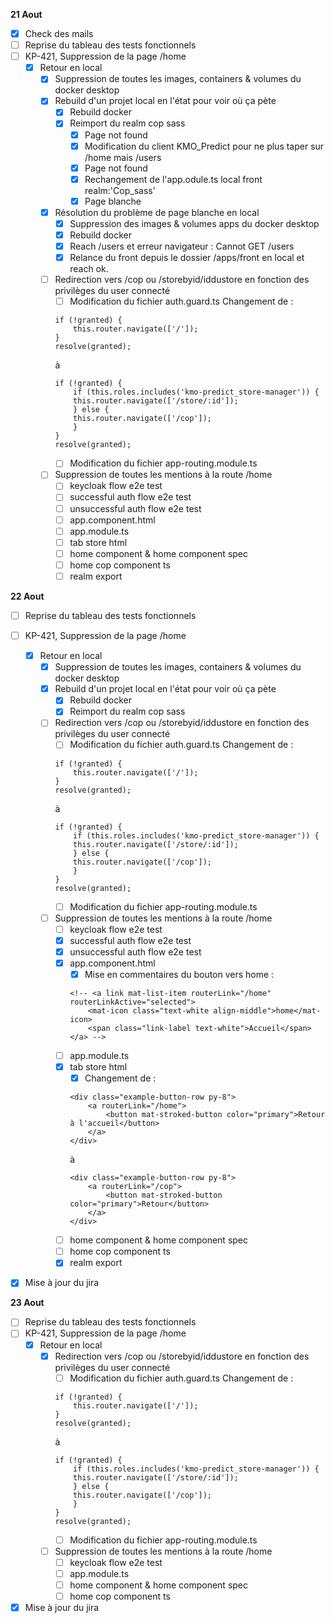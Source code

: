 **21 Aout**
- [x] Check des mails
- [ ] Reprise du tableau des tests fonctionnels 
- [ ] KP-421, Suppression de la page /home
    - [x] Retour en local
        - [x] Suppression de toutes les images, containers & volumes du docker desktop
        - [x] Rebuild d'un projet local en l'état pour voir où ça pète
            - [x] Rebuild docker
            - [x] Reimport du realm cop sass
                - [x] Page not found
                - [x] Modification du client KMO_Predict pour ne plus taper sur /home mais /users
                - [x] Page not found
                - [x] Rechangement de l'app.odule.ts local front realm:'Cop_sass'
                - [x] Page blanche
        - [x] Résolution du problème de page blanche en local
            - [x] Suppression des images & volumes apps du docker desktop
            - [x] Rebuild docker
            - [x] Reach /users et erreur navigateur : Cannot GET /users
            - [x] Relance du front depuis le dossier /apps/front en local et reach ok.
        - [ ] Redirection vers /cop ou /storebyid/iddustore en fonction des privilèges du user connecté
            - [ ] Modification du fichier auth.guard.ts
            Changement de :
            ```
            if (!granted) {
                this.router.navigate(['/']);
            }
            resolve(granted);
            ```
            à
            ```
            if (!granted) {
                if (this.roles.includes('kmo-predict_store-manager')) {
                this.router.navigate(['/store/:id']); 
                } else {
                this.router.navigate(['/cop']);
                }
            }
            resolve(granted);
            ```
            - [ ] Modification du fichier app-routing.module.ts
        - [ ] Suppression de toutes les mentions à la route /home
            - [ ] keycloak flow e2e test
            - [ ] successful auth flow e2e test
            - [ ] unsuccessful auth flow e2e test
            - [ ] app.component.html
            - [ ] app.module.ts
            - [ ] tab store html
            - [ ] home component & home component spec
            - [ ] home cop component ts
            - [ ] realm export

**22 Aout**
- [ ] Reprise du tableau des tests fonctionnels 
- [ ] KP-421, Suppression de la page /home
    - [x] Retour en local
        - [x] Suppression de toutes les images, containers & volumes du docker desktop
        - [x] Rebuild d'un projet local en l'état pour voir où ça pète
            - [x] Rebuild docker
            - [x] Reimport du realm cop sass
        - [ ] Redirection vers /cop ou /storebyid/iddustore en fonction des privilèges du user connecté
            - [ ] Modification du fichier auth.guard.ts
            Changement de :
            ```
            if (!granted) {
                this.router.navigate(['/']);
            }
            resolve(granted);
            ```
            à
            ```
            if (!granted) {
                if (this.roles.includes('kmo-predict_store-manager')) {
                this.router.navigate(['/store/:id']); 
                } else {
                this.router.navigate(['/cop']);
                }
            }
            resolve(granted);
            ```
            - [ ] Modification du fichier app-routing.module.ts
        - [ ] Suppression de toutes les mentions à la route /home
            - [ ] keycloak flow e2e test
            - [x] successful auth flow e2e test
            - [x] unsuccessful auth flow e2e test
            - [x] app.component.html
                - [x] Mise en commentaires du bouton vers home :
                ```
                <!-- <a link mat-list-item routerLink="/home" routerLinkActive="selected">
                    <mat-icon class="text-white align-middle">home</mat-icon>
                    <span class="link-label text-white">Accueil</span>
                </a> -->
                ```
            - [ ] app.module.ts
            - [x] tab store html
                - [x] Changement de :
                ```
                <div class="example-button-row py-8">
                    <a routerLink="/home">
                        <button mat-stroked-button color="primary">Retour à l'accueil</button>
                    </a>
                </div>
                ```
                à 
                ```
                <div class="example-button-row py-8">
                    <a routerLink="/cop">
                        <button mat-stroked-button color="primary">Retour</button>
                    </a>
                </div>
                ```
            - [ ] home component & home component spec
            - [ ] home cop component ts
            - [x] realm export
- [x] Mise à jour du jira


**23 Aout**
- [ ] Reprise du tableau des tests fonctionnels 
- [ ] KP-421, Suppression de la page /home
    - [x] Retour en local
        - [x] Redirection vers /cop ou /storebyid/iddustore en fonction des privilèges du user connecté
            - [ ] Modification du fichier auth.guard.ts
            Changement de :
            ```
            if (!granted) {
                this.router.navigate(['/']);
            }
            resolve(granted);
            ```
            à
            ```
            if (!granted) {
                if (this.roles.includes('kmo-predict_store-manager')) {
                this.router.navigate(['/store/:id']); 
                } else {
                this.router.navigate(['/cop']);
                }
            }
            resolve(granted);
            ```
            - [ ] Modification du fichier app-routing.module.ts
        - [ ] Suppression de toutes les mentions à la route /home
            - [ ] keycloak flow e2e test
            - [ ] app.module.ts
            - [ ] home component & home component spec
            - [ ] home cop component ts
- [x] Mise à jour du jira